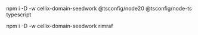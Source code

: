 npm i -D -w cellix-domain-seedwork @tsconfig/node20 @tsconfig/node-ts typescript

npm i -D -w cellix-domain-seedwork rimraf
